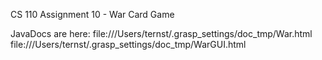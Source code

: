 CS 110 Assignment 10 - War Card Game

JavaDocs are here: file:///Users/ternst/.grasp_settings/doc_tmp/War.html
                   file:///Users/ternst/.grasp_settings/doc_tmp/WarGUI.html
